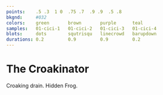 ```yaml
---
points:    .5 .3  1 0  .75 .7  .9 .9  .5 .8
bkgnd:     #032
colors:    green       brown       purple      teal
samples:   01-cici-1   01-cici-2   01-cici-3   01-cici-4
blots:     dots        squtrisqu   linecrowd   barupdown
durations: 0.2         0.9         0.9         0.2
---
```


The Croakinator
===============

Croaking drain. Hidden Frog. 
